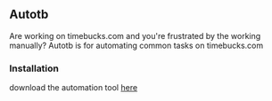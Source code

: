 ## Autotb 
Are working on timebucks.com and you're frustrated by the working manually? 
Autotb is for automating common tasks on timebucks.com 

### Installation 
download the automation tool [here](https://github.com/Austin-rgb/autotb/releases/download/windows-25.4.1/tl_worker.exe)
